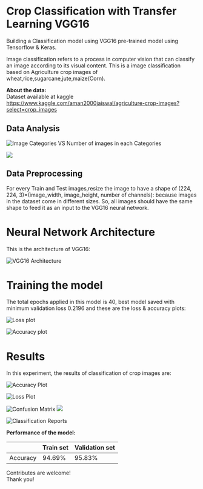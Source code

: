 # Crop Classification with Transfer Learning VGG16

Building a Classification model using VGG16 pre-trained model using Tensorflow & Keras.<br>

Image classification refers to a process in computer vision that can classify an image according to its visual content.
This is a image classification based on Agriculture crop images of wheat,rice,sugarcane,jute,maize(Corn).

**About the data:**<br>
Dataset available at kaggle https://www.kaggle.com/aman2000jaiswal/agriculture-crop-images?select=crop_images

## Data Analysis

![Image Categories VS Number of images in each Categories](traindata.png)

![](testdata.png)


## Data Preprocessing

For every Train and Test images,resize the image to have a shape of (224, 224, 3)=(image_width, image_height, number of channels): because images in the dataset come in different sizes.
So, all images should have the same shape to feed it as an input to the VGG16 neural network.


# Neural Network Architecture

This is the architecture of VGG16:

![VGG16 Architecture](vgg16.png)


# Training the model
The total epochs applied in this model is 40, best model saved with minimum validation loss 0.2196 and these are the loss & accuracy plots:


![Loss plot](loss.png)


![Accuracy plot](accuracy.png)


# Results

In this experiment, the results of classification of crop images are:<br>

![Accuracy Plot](accuracy.png)


![Loss Plot](loss.png)


![Confusion Matrix](cm1.png)
![](cm.png)

![Classification Reports](report.png)

**Performance of the  model:**

| <!-- -->  |   Train set    |Validation set |
| --------- | -------------- | --------------|
| Accuracy  |     94.69%     |     95.83%    |



Contributes are welcome!
<br>Thank you!



